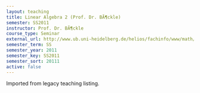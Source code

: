 ```yaml
---
layout: teaching
title: Linear Algebra 2 (Prof. Dr. BÃ¶ckle)
semester: SS2011
instructor: Prof. Dr. BÃ¶ckle
course_type: Seminar
external_url: http://www.ub.uni-heidelberg.de/helios/fachinfo/www/math/kvv/ss2011/g-3.htm
semester_term: SS
semester_year: 2011
semester_key: SS2011
semester_sort: 20111
active: false
---
```

Imported from legacy teaching listing.
